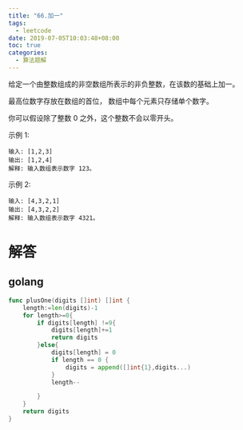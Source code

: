 ```yaml
---
title: "66.加一"
tags:
  - leetcode
date: 2019-07-05T10:03:48+08:00
toc: true
categories:
  - 算法题解
---
```


给定一个由整数组成的非空数组所表示的非负整数，在该数的基础上加一。

最高位数字存放在数组的首位， 数组中每个元素只存储单个数字。

你可以假设除了整数 0 之外，这个整数不会以零开头。
<!--more-->

示例 1:
```
输入: [1,2,3]
输出: [1,2,4]
解释: 输入数组表示数字 123。
```
示例 2:
```
输入: [4,3,2,1]
输出: [4,3,2,2]
解释: 输入数组表示数字 4321。
```

# 解答

## golang

```go
func plusOne(digits []int) []int {
	length:=len(digits)-1
	for length>=0{
		if digits[length] !=9{
			digits[length]+=1
			return digits
		}else{
			digits[length] = 0
			if length == 0 {
				digits = append([]int{1},digits...)
			}
			length--

		}
	}
	return digits
}
```